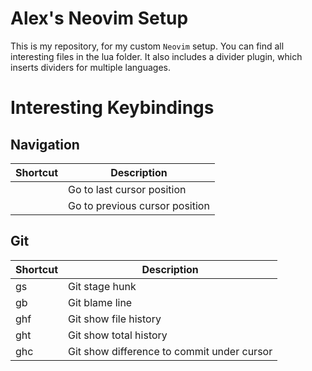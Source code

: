 # Alex's Neovim Setup

This is my repository, for my custom `Neovim` setup. You can find all interesting files in the
lua folder. It also includes a divider plugin, which inserts dividers for multiple languages.

# Interesting Keybindings

## Navigation

| Shortcut          | Description                                                                  |
|-------------------|------------------------------------------------------------------------------|
| <C-i>             | Go to last cursor position                                                   |
| <C-o>             | Go to previous cursor position                                               |

## Git

| Shortcut          | Description                                                                  |
|-------------------|------------------------------------------------------------------------------|
| <leader>gs        | Git stage hunk                                                               |
| <leader>gb        | Git blame line                                                               |
| <leader>ghf       | Git show file history                                                        |
| <leader>ght       | Git show total history                                                       |
| <leader>ghc       | Git show difference to commit under cursor                                   |
